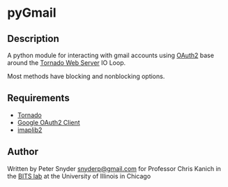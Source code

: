 pyGmail
===

Description
---
A python module for interacting with gmail accounts using [OAuth2](https://developers.google.com/google-apps/gmail/oauth_overview) base around the [Tornado Web Server](http://www.tornadoweb.org/) IO Loop.

Most methods have blocking and nonblocking options.

Requirements
---
 * [Tornado](http://www.tornadoweb.org/)
 * [Google OAuth2 Client](https://developers.google.com/api-client-library/python/guide/aaa_oauth)
 * [imaplib2](https://github.com/bcoe/imaplib2)

Author
---
Written by Peter Snyder <snyderp@gmail.com> for Professor Chris Kanich in the [BITS lab](http://www.cs.uic.edu/Bits/)
at the University of Illinois in Chicago

